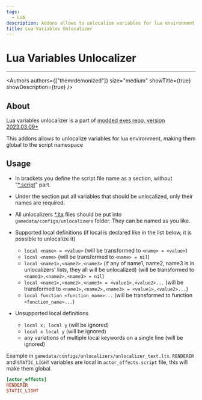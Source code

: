 ```yaml
---
tags:
  - LUA
description: Addons allows to unlocalize variables for lua environment, making them global to the script namespace
title: Lua Variables Unlocalizer
---
```


# Lua Variables Unlocalizer

___

<Authors
  authors={["themrdemonized"]}
  size="medium"
  showTitle={true}
  showDescription={true}
/>

## About

Lua variables unlocalizer is a part of [modded exes repo, version 2023.03.09+](https://github.com/themrdemonized/xray-monolith)

This addons allows to unlocalize variables for lua environment, making them global to the script namespace

## Usage

* In brackets you define the script file name as a section, without "[*.script](../../references/file-formats/conf-script/script.md)" part.
* Under the section put all variables that should be unlocalized, only their names are required.
* All unlocalizers [*.ltx](../../references/file-formats/conf-script/ltx.md) files should be put into `gamedata/configs/unlocalizers` folder. They can be named as you like.

* Supported local definitions (if local is declared like in the list below, it is possible to unlocalize it)

  * `local <name> = <value>` (will be transformed to `<name> = <value>`)
  * `local <name>` (will be transformed to `<name> = nil`)
  * `local <name1>,<name2>,<name3>` (if any of name1, name2, name3 is in unlocalizers' lists, they all will be unlocalized) (will be transformed to `<name1>,<name2>,<name3> = nil`)
  * `local <name1>,<name2>,<name3> = <value1>,<value2>...` (will be transformed to `<name1>,<name2>,<name3> = <value1>,<value2>...`)
  * `local function <function_name>...` (will be transformed to function `<function_name>...`)

* Unsupported local definitions
  * `local x; local y` (will be ignored)
  * `local x local y` (will be ignored)
  * any variations of multiple local keywords on a single line (will be ignored)

Example in `gamedata/configs/unlocalizers/unlocalizer_text.ltx`. `RENDERER` and `STATIC_LIGHT` variables are local in `actor_effects.script` file, this will make them global.

```ini title="gamedata/configs/unlocalizers/unlocalizer_text.ltx"
[actor_effects]
RENDERER
STATIC_LIGHT
```
